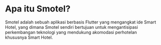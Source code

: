 # Apa itu Smotel?

Smotel adalah sebuah aplikasi berbasis Flutter yang mengangkat ide Smart Hotel, yang dimana Smotel sendiri bertujuan untuk mengantisipasi perkembangan teknologi yang mendukung akomodasi perhotelan khususnya Smart Hotel.